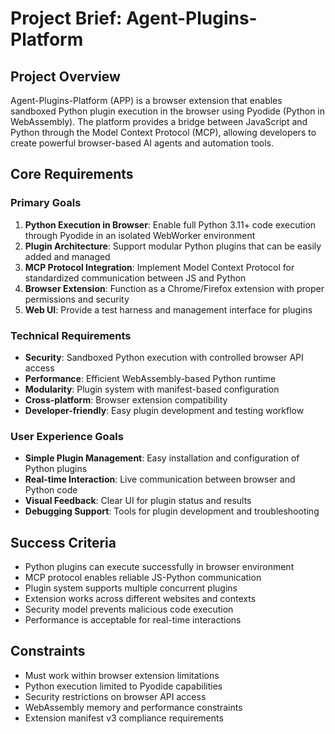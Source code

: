 # Project Brief: Agent-Plugins-Platform

## Project Overview
Agent-Plugins-Platform (APP) is a browser extension that enables sandboxed Python plugin execution in the browser using Pyodide (Python in WebAssembly). The platform provides a bridge between JavaScript and Python through the Model Context Protocol (MCP), allowing developers to create powerful browser-based AI agents and automation tools.

## Core Requirements

### Primary Goals
1. **Python Execution in Browser**: Enable full Python 3.11+ code execution through Pyodide in an isolated WebWorker environment
2. **Plugin Architecture**: Support modular Python plugins that can be easily added and managed
3. **MCP Protocol Integration**: Implement Model Context Protocol for standardized communication between JS and Python
4. **Browser Extension**: Function as a Chrome/Firefox extension with proper permissions and security
5. **Web UI**: Provide a test harness and management interface for plugins

### Technical Requirements
- **Security**: Sandboxed Python execution with controlled browser API access
- **Performance**: Efficient WebAssembly-based Python runtime
- **Modularity**: Plugin system with manifest-based configuration
- **Cross-platform**: Browser extension compatibility
- **Developer-friendly**: Easy plugin development and testing workflow

### User Experience Goals
- **Simple Plugin Management**: Easy installation and configuration of Python plugins
- **Real-time Interaction**: Live communication between browser and Python code
- **Visual Feedback**: Clear UI for plugin status and results
- **Debugging Support**: Tools for plugin development and troubleshooting

## Success Criteria
- Python plugins can execute successfully in browser environment
- MCP protocol enables reliable JS-Python communication
- Plugin system supports multiple concurrent plugins
- Extension works across different websites and contexts
- Security model prevents malicious code execution
- Performance is acceptable for real-time interactions

## Constraints
- Must work within browser extension limitations
- Python execution limited to Pyodide capabilities
- Security restrictions on browser API access
- WebAssembly memory and performance constraints
- Extension manifest v3 compliance requirements 